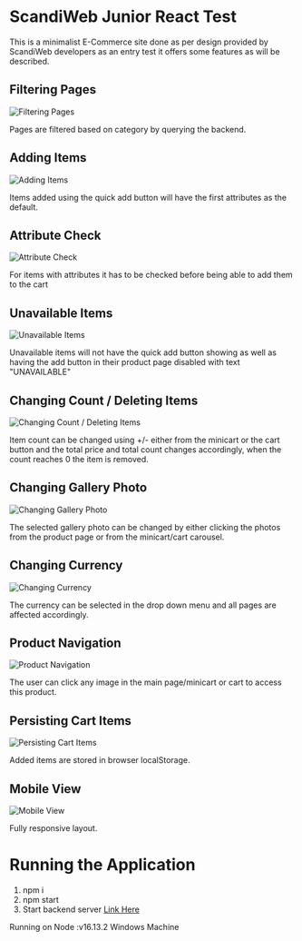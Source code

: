# ScandiWeb Junior React Test

This is a minimalist E-Commerce site done as per design provided by ScandiWeb developers as an entry test it offers some features as will be described.


## Filtering Pages
![Filtering Pages](/src/assets/Filtering%20Page.gif)

Pages are filtered based on category by querying the backend.
## Adding Items
![Adding Items](/src/assets/Adding%20Items.gif)

Items added using the quick add button will have the first attributes as the default.

## Attribute Check
![Attribute Check](/src/assets/Product%20Page%20Picking%20Item%20Check%20Attributes.gif)

For items with attributes it has to be checked before being able to add them to the cart

## Unavailable Items
![Unavailable Items](/src/assets/Product%20Page%20Picking%20Item%20Unavailable%20Items.gif)

Unavailable items will not have the quick add button showing as well as having the add button in their product page disabled with text "UNAVAILABLE"

## Changing Count / Deleting Items
![Changing Count / Deleting Items](/src/assets/Increasing_Decreasing%20Count_Removing.gif)

Item count can be changed using +/- either from the minicart or the cart button and the total price and total count changes accordingly, when the count reaches 0 the item is removed.

## Changing Gallery Photo
![Changing Gallery Photo](/src/assets/Product%20Page%20Picking%20Item%20Gallery.gif) 

The selected gallery photo can be changed by either clicking the photos from the product page or from the minicart/cart carousel.

## Changing Currency
![Changing Currency](/src/assets/Changing%20Currency.gif)

The currency can be selected in the drop down menu and all pages are affected accordingly.

## Product Navigation
![Product Navigation](/src/assets/Navigating%20Products.gif)

The user can click any image in the main page/minicart or cart to access this product.

## Persisting Cart Items
![Persisting Cart Items](/src/assets/Presetting%20Data.gif)

Added items are stored in browser localStorage.

## Mobile View
![Mobile View](/src/assets/Mobile%20View.gif)

Fully responsive layout.

# Running the Application
1. npm i 
2. npm start
3. Start backend server [Link Here](https://github.com/scandiweb/junior-react-endpoint)

Running on Node :v16.13.2
Windows Machine